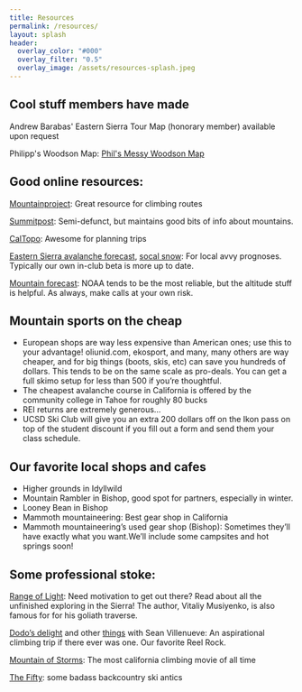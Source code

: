```yaml
---
title: Resources
permalink: /resources/
layout: splash
header:
  overlay_color: "#000"
  overlay_filter: "0.5"
  overlay_image: /assets/resources-splash.jpeg
---
```

## Cool stuff members have made
Andrew Barabas' Eastern Sierra Tour Map (honorary member) available upon request

Philipp's Woodson Map: [Phil's Messy Woodson Map](https://www.google.com/maps/d/u/0/edit?mid=1XhAJwMQ7dB3ITxPJQumZfRp7OZjuz1E&usp=sharing)

## Good online resources:
[Mountainproject](https://www.mountainproject.com): Great resource for climbing routes

[Summitpost](https://www.summitpost.org/): Semi-defunct, but maintains good bits of info about mountains.

[CalTopo](https://caltopo.com/map.html): Awesome for planning trips

[Eastern Sierra avalanche forecast](https://www.esavalanche.org/), [socal snow](http://www.socalsnow.org/): For local avvy prognoses. Typically our own in-club beta is more up to date.

[Mountain forecast](https://www.mountain-forecast.com/): NOAA tends to be the most reliable, but the altitude stuff is helpful. As always, make calls at your own risk.

## Mountain sports on the cheap

* European shops are way less expensive than American ones; use this to your advantage! oliunid.com, ekosport, and many, many others are way cheaper, and for big things (boots, skis, etc) can save you hundreds of dollars. This tends to be on the same scale as pro-deals. You can get a full skimo setup for less than 500 if you’re thoughtful.
* The cheapest avalanche course in California is offered by the community college in Tahoe for roughly 80 bucks
* REI returns are extremely generous…
* UCSD Ski Club will give you an extra 200 dollars off on the Ikon pass on top of the student discount if you fill out a form and send them your class schedule. 

## Our favorite local shops and cafes

* Higher grounds in Idyllwild
* Mountain Rambler in Bishop, good spot for partners, especially in winter.
* Looney Bean in Bishop
* Mammoth mountaineering: Best gear shop in California
* Mammoth mountaineering’s used gear shop (Bishop): Sometimes they’ll have exactly what you want.We’ll include some campsites and hot springs soon!

## Some professional stoke:
[Range of Light](http://publications.americanalpineclub.org/articles/13201214335/The-Golden-Age): Need motivation to get out there? Read about all the unfinished exploring in the Sierra! The author, Vitaliy Musiyenko, is also famous for for his goliath traverse.

[Dodo’s delight](https://www.redbull.com/us-en/episodes/dodos-delight-part-i-reel-rock-s03-e02) and other [things](https://www.youtube.com/watch?v=cTfH40D-cfU) with Sean Villenueve: An aspirational climbing trip if there ever was one. Our favorite Reel Rock.

[Mountain of Storms](https://www.youtube.com/watch?v=YxM2cOvq6s8): The most california climbing movie of all time

[The Fifty](https://www.youtube.com/watch?v=AWbfnPiKNYM): some badass backcountry ski antics
